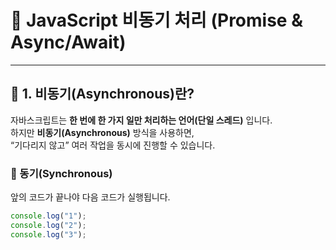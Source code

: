 # 🧩 JavaScript 비동기 처리 (Promise & Async/Await)

---

## 🌈 1. 비동기(Asynchronous)란?

자바스크립트는 **한 번에 한 가지 일만 처리하는 언어(단일 스레드)** 입니다.  
하지만 **비동기(Asynchronous)** 방식을 사용하면,  
“기다리지 않고” 여러 작업을 동시에 진행할 수 있습니다.

### 🔸 동기(Synchronous)
앞의 코드가 끝나야 다음 코드가 실행됩니다.

```js
console.log("1");
console.log("2");
console.log("3");
